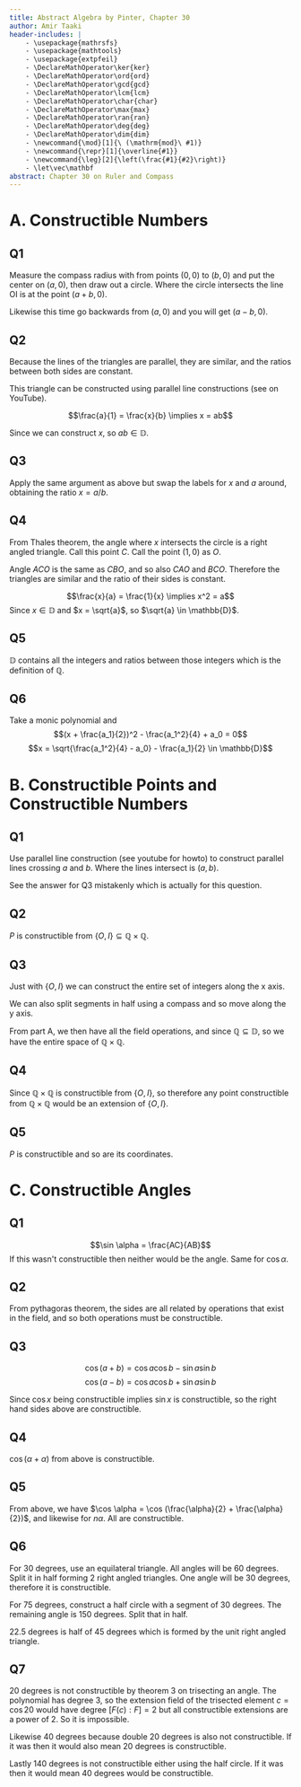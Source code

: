 ```yaml
---
title: Abstract Algebra by Pinter, Chapter 30
author: Amir Taaki
header-includes: |
    - \usepackage{mathrsfs}
    - \usepackage{mathtools}
    - \usepackage{extpfeil}
    - \DeclareMathOperator\ker{ker}
    - \DeclareMathOperator\ord{ord}
    - \DeclareMathOperator\gcd{gcd}
    - \DeclareMathOperator\lcm{lcm}
    - \DeclareMathOperator\char{char}
    - \DeclareMathOperator\max{max}
    - \DeclareMathOperator\ran{ran}
    - \DeclareMathOperator\deg{deg}
    - \DeclareMathOperator\dim{dim}
    - \newcommand{\mod}[1]{\ (\mathrm{mod}\ #1)}
    - \newcommand{\repr}[1]{\overline{#1}}
    - \newcommand{\leg}[2]{\left(\frac{#1}{#2}\right)}
    - \let\vec\mathbf
abstract: Chapter 30 on Ruler and Compass
---
```


# A. Constructible Numbers

## Q1

Measure the compass radius with from points $(0, 0)$ to $(b, 0)$ and put the center on $(a, 0)$, then draw out a circle. Where the circle intersects the line OI is at the point $(a + b, 0)$.

Likewise this time go backwards from $(a, 0)$ and you will get $(a - b, 0)$.

## Q2

Because the lines of the triangles are parallel, they are similar, and the ratios between both sides are constant.

This triangle can be constructed using parallel line constructions (see on YouTube).

$$\frac{a}{1} = \frac{x}{b} \implies x = ab$$

Since we can construct $x$, so $ab \in \mathbb{D}$.

## Q3

Apply the same argument as above but swap the labels for $x$ and $a$ around, obtaining the ratio $x = a / b$.

## Q4

From Thales theorem, the angle where $x$ intersects the circle is a right angled triangle. Call this point $C$. Call the point $(1, 0)$ as $O$.

Angle $ACO$ is the same as $CBO$, and so also $CAO$ and $BCO$. Therefore the triangles are similar and the ratio of their sides is constant.

$$\frac{x}{a} = \frac{1}{x} \implies x^2 = a$$
Since $x \in \mathbb{D}$ and $x = \sqrt{a}$, so $\sqrt{a} \in \mathbb{D}$.

## Q5

$\mathbb{D}$ contains all the integers and ratios between those integers which is the definition of $\mathbb{Q}$.

## Q6

Take a monic polynomial and
$$(x + \frac{a_1}{2})^2 - \frac{a_1^2}{4} + a_0 = 0$$
$$x = \sqrt{\frac{a_1^2}{4} - a_0} - \frac{a_1}{2} \in \mathbb{D}$$

# B. Constructible Points and Constructible Numbers

## Q1

Use parallel line construction (see youtube for howto) to construct parallel lines crossing $a$ and $b$. Where the lines intersect is $(a, b)$.

See the answer for Q3 mistakenly which is actually for this question.

## Q2

$P$ is constructible from $\{O,I\} \subseteq \mathbb{Q} \times \mathbb{Q}$.

## Q3

Just with $\{O, I\}$ we can construct the entire set of integers along the x axis.

We can also split segments in half using a compass and so move along the y axis.

From part A, we then have all the field operations, and since $\mathbb{Q} \subseteq \mathbb{D}$, so we have the entire space of $\mathbb{Q} \times \mathbb{Q}$.

## Q4

Since $\mathbb{Q} \times \mathbb{Q}$ is constructible from $\{O, I\}$, so therefore any point constructible from $\mathbb{Q} \times \mathbb{Q}$ would be an extension of $\{O, I\}$.

## Q5

$P$ is constructible and so are its coordinates.

# C. Constructible Angles

## Q1

$$\sin \alpha = \frac{AC}{AB}$$
If this wasn't constructible then neither would be the angle. Same for $\cos \alpha$.

## Q2

From pythagoras theorem, the sides are all related by operations that exist in the field, and so both operations must be constructible.

## Q3

$$\cos (a + b) = \cos a \cos b - \sin a \sin b$$
$$\cos (a - b) = \cos a \cos b + \sin a \sin b$$

Since $\cos x$ being constructible implies $\sin x$ is constructible, so the right hand sides above are constructible.

## Q4

$\cos (\alpha + \alpha)$ from above is constructible.

## Q5

From above, we have $\cos \alpha = \cos (\frac{\alpha}{2} + \frac{\alpha}{2})$, and likewise for $n\alpha$. All are constructible.

## Q6

For 30 degrees, use an equilateral triangle. All angles will be 60 degrees. Split it in half forming 2 right angled triangles. One angle will be 30 degrees, therefore it is constructible.

For 75 degrees, construct a half circle with a segment of 30 degrees. The remaining angle is 150 degrees. Split that in half.

22.5 degrees is half of 45 degrees which is formed by the unit right angled triangle.

## Q7

20 degrees is not constructible by theorem 3 on trisecting an angle. The polynomial has degree 3, so the extension field of the trisected element $c = \cos 20$ would have degree $[F(c): F] = 2$ but all constructible extensions are a power of 2. So it is impossible.

Likewise 40 degrees because double 20 degrees is also not constructible. If it was then it would also mean 20 degrees is constructible.

Lastly 140 degrees is not constructible either using the half circle. If it was then it would mean 40 degrees would be constructible.
